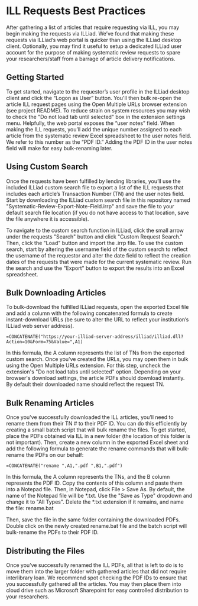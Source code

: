 # ILL Requests Best Practices

After gathering a list of articles that require requesting via ILL, you may begin making the requests via ILLiad. We’ve found that making these requests via ILLiad’s web portal is quicker than using the ILLiad desktop client. Optionally, you may find it useful to setup a dedicated ILLiad user account for the purpose of making systematic review requests to spare your researchers/staff from a barrage of article delivery notifications.

## Getting Started
To get started, navigate to the requestor’s user profile in the ILLiad desktop client and click the “Logon as User” button. You'll then bulk re-open the article ILL request pages using the Open Multiple URLs browser extension (see project README). To reduce strain on system resources you may wish to check the "Do not load tab until selected" box in the extension settings menu. Helpfully, the web portal exposes the “user notes” field. When making the ILL requests, you’ll add the unique number assigned to each article from the systematic review Excel spreadsheet to the user notes field. We refer to this number as the “PDF ID.” Adding the PDF ID in the user notes field will make for easy bulk-renaming later.

## Using Custom Search
Once the requests have been fulfilled by lending libraries, you’ll use the included ILLiad custom search file to export a list of the ILL requests that includes each article’s Transaction Number (TN) and the user notes field. Start by downloading the ILLiad custom search file in this repository named "Systematic-Review-Export-Note-Field.irrp" and save the file to your default search file location (if you do not have access to that location, save the file anywhere it is accessible). 

To navigate to the custom search function in ILLiad, click the small arrow under the requests "Search" button and click "Custom Request Search." Then, click the "Load" button and import the .irrp file. To use the custom search, start by altering the username field of the custom search to reflect the username of the requestor and alter the date field to reflect the creation dates of the requests that were made for the current systematic review. Run the search and use the "Export" button to export the results into an Excel spreadsheet.

## Bulk Downloading Articles
To bulk-download the fulfilled ILLiad requests, open the exported Excel file and add a column with the following concatenated formula to create instant-download URLs (be sure to alter the URL to reflect your institution’s ILLiad web server address).
```
=CONCATENATE("https://your-illiad-server-address/illiad/illiad.dll?Action=10&Form=75&Value=",A1)
```
In this formula, the A column represents the list of TNs from the exported custom search. Once you’ve created the URLs, you may open them in bulk using the Open Multiple URLs extension. For this step, uncheck the extension's "Do not load tabs until selected" option. Depending on your browser's download settings, the article PDFs should download instantly. By default their downloaded name should reflect the request TN.

## Bulk Renaming Articles
Once you've successfully downloaded the ILL articles, you’ll need to rename them from their TN # to their PDF ID. You can do this efficiently by creating a small batch script that will bulk rename the files. To get started, place the PDFs obtained via ILL in a new folder (the location of this folder is not important). Then, create a new column in the exported Excel sheet and add the following formula to generate the rename commands that will bulk-rename the PDFs on our behalf:
```
=CONCATENATE("rename ",A1,".pdf ",B1,".pdf")
```
In this formula, the A column represents the TNs, and the B column represents the PDF ID.
Copy the contents of this column and paste them into a Notepad file. Then, in Notepad, click File > Save As. By default, the name of the Notepad file will be \*.txt. Use the "Save as Type" dropdown and change it to "All Types". Delete the \*.txt extension if it remains, and name the file: rename.bat

Then, save the file in the same folder containing the downloaded PDFs. Double click on the newly created rename.bat file and the batch script will bulk-rename the PDFs to their PDF ID.

## Distributing the Files
Once you’ve successfully renamed the ILL PDFs, all that is left to do is to move them into the larger folder with gathered articles that did not require interlibrary loan. We recommend spot checking the PDF IDs to ensure that you successfully gathered all the articles. You may then place them into cloud drive such as Microsoft Sharepoint for easy controlled distribution to your researchers.
